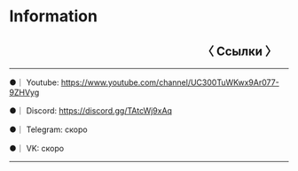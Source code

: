 # Information

## ㅤㅤㅤㅤㅤㅤㅤㅤㅤㅤㅤㅤㅤㅤㅤㅤㅤㅤ〈 Ссылки 〉
---

●｜ Youtube: https://www.youtube.com/channel/UC300TuWKwx9Ar077-9ZHVyg

●｜ Discord: https://discord.gg/TAtcWj9xAq

●｜ Telegram: скоро

●｜ VK: скоро

---
